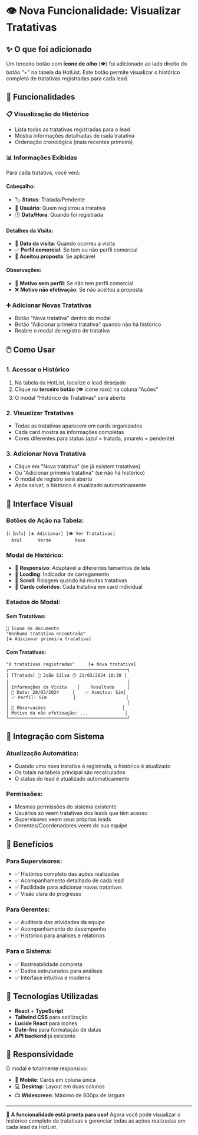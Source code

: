 # 👁️ Nova Funcionalidade: Visualizar Tratativas

## ✨ O que foi adicionado

Um terceiro botão com **ícone de olho** (👁️) foi adicionado ao lado direito do botão "+" na tabela da HotList. Este botão permite visualizar o histórico completo de tratativas registradas para cada lead.

## 🎯 Funcionalidades

### 📋 **Visualização do Histórico**
- Lista todas as tratativas registradas para o lead
- Mostra informações detalhadas de cada tratativa
- Ordenação cronológica (mais recentes primeiro)

### 📊 **Informações Exibidas**
Para cada tratativa, você verá:

#### **Cabeçalho:**
- 🏷️ **Status**: Tratada/Pendente
- 👤 **Usuário**: Quem registrou a tratativa
- 🕒 **Data/Hora**: Quando foi registrada

#### **Detalhes da Visita:**
- 📅 **Data da visita**: Quando ocorreu a visita
- ✅ **Perfil comercial**: Se tem ou não perfil comercial
- 💼 **Aceitou proposta**: Se aplicável

#### **Observações:**
- 📝 **Motivo sem perfil**: Se não tem perfil comercial
- ❌ **Motivo não efetivação**: Se não aceitou a proposta

### ➕ **Adicionar Novas Tratativas**
- Botão "Nova tratativa" dentro do modal
- Botão "Adicionar primeira tratativa" quando não há histórico
- Reabre o modal de registro de tratativa

## 🖱️ Como Usar

### **1. Acessar o Histórico**
1. Na tabela da HotList, localize o lead desejado
2. Clique no **terceiro botão** (👁️ ícone roxo) na coluna "Ações"
3. O modal "Histórico de Tratativas" será aberto

### **2. Visualizar Tratativas**
- Todas as tratativas aparecem em cards organizados
- Cada card mostra as informações completas
- Cores diferentes para status (azul = tratada, amarelo = pendente)

### **3. Adicionar Nova Tratativa**
- Clique em "Nova tratativa" (se já existem tratativas)
- Ou "Adicionar primeira tratativa" (se não há histórico)
- O modal de registro será aberto
- Após salvar, o histórico é atualizado automaticamente

## 🎨 Interface Visual

### **Botões de Ação na Tabela:**
```
[ℹ️ Info] [➕ Adicionar] [👁️ Ver Tratativas]
  Azul      Verde         Roxo
```

### **Modal de Histórico:**
- 📱 **Responsivo**: Adaptável a diferentes tamanhos de tela
- 🔄 **Loading**: Indicador de carregamento
- 📜 **Scroll**: Rolagem quando há muitas tratativas
- 🎨 **Cards coloridos**: Cada tratativa em card individual

### **Estados do Modal:**

#### **Sem Tratativas:**
```
📄 Ícone de documento
"Nenhuma tratativa encontrada"
[➕ Adicionar primeira tratativa]
```

#### **Com Tratativas:**
```
"X tratativas registradas"     [➕ Nova tratativa]
┌─────────────────────────────────────────────┐
│ [Tratada] 👤 João Silva 🕒 21/03/2024 10:30 │
│                                             │
│ Informações da Visita    │    Resultado     │
│ 📅 Data: 20/03/2024     │    ✅ Aceitou: Sim│
│ ✅ Perfil: Sim          │                   │
│                                             │
│ 📝 Observações                             │
│ Motivo da não efetivação: ...              │
└─────────────────────────────────────────────┘
```

## 🔄 Integração com Sistema

### **Atualização Automática:**
- Quando uma nova tratativa é registrada, o histórico é atualizado
- Os totais na tabela principal são recalculados
- O status do lead é atualizado automaticamente

### **Permissões:**
- Mesmas permissões do sistema existente
- Usuários só veem tratativas dos leads que têm acesso
- Supervisores veem seus próprios leads
- Gerentes/Coordenadores veem de sua equipe

## 🚀 Benefícios

### **Para Supervisores:**
- ✅ Histórico completo das ações realizadas
- ✅ Acompanhamento detalhado de cada lead
- ✅ Facilidade para adicionar novas tratativas
- ✅ Visão clara do progresso

### **Para Gerentes:**
- ✅ Auditoria das atividades da equipe
- ✅ Acompanhamento do desempenho
- ✅ Histórico para análises e relatórios

### **Para o Sistema:**
- ✅ Rastreabilidade completa
- ✅ Dados estruturados para análises
- ✅ Interface intuitiva e moderna

## 🔧 Tecnologias Utilizadas

- **React** + **TypeScript**
- **Tailwind CSS** para estilização
- **Lucide React** para ícones
- **Date-fns** para formatação de datas
- **API backend** já existente

## 📱 Responsividade

O modal é totalmente responsivo:
- 📱 **Mobile**: Cards em coluna única
- 💻 **Desktop**: Layout em duas colunas
- 📺 **Widescreen**: Máximo de 800px de largura

---

🎉 **A funcionalidade está pronta para uso!** Agora você pode visualizar o histórico completo de tratativas e gerenciar todas as ações realizadas em cada lead da HotList. 